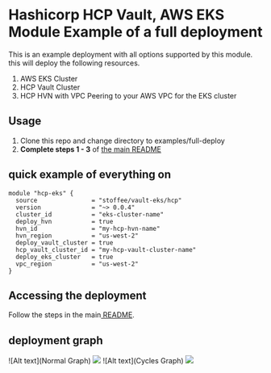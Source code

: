 # Hashicorp HCP Vault, AWS EKS Module Example of a full deployment

   This is an example deployment with all options supported by this module. this will deploy the following resources.

   1. AWS EKS Cluster
   2. HCP Vault Cluster
   3. HCP HVN with VPC Peering to your AWS VPC for the EKS cluster

## Usage
   1. Clone this repo and change directory to examples/full-deploy
   2. <strong>Complete steps 1 - 3</strong> of <a target="_blank" href=https://github.com/stoffee/terraform-hcp-vault-eks/tree/main#readme>the main README</a>


## quick example of everything on
```hcl
module "hcp-eks" {
  source               = "stoffee/vault-eks/hcp"
  version              = "~> 0.0.4"
  cluster_id           = "eks-cluster-name"
  deploy_hvn           = true
  hvn_id               = "my-hcp-hvn-name"
  hvn_region           = "us-west-2"
  deploy_vault_cluster = true
  hcp_vault_cluster_id = "my-hcp-vault-cluster-name"
  deploy_eks_cluster   = true
  vpc_region           = "us-west-2"
}
```

## Accessing the deployment
   Follow the steps in the main<a target="_blank" href=https://github.com/stoffee/terraform-hcp-vault-eks/tree/main#accessing-the-deployment> README</a>.

## deployment graph
![Alt text](Normal Graph)
<img src="./graph.normal.svg">
![Alt text](Cycles Graph)
<img src="./graph.cycles.svg">